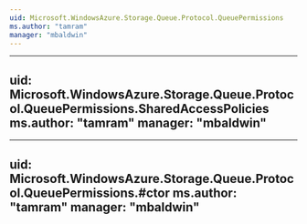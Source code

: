```yaml
---
uid: Microsoft.WindowsAzure.Storage.Queue.Protocol.QueuePermissions
ms.author: "tamram"
manager: "mbaldwin"
---
```


---
uid: Microsoft.WindowsAzure.Storage.Queue.Protocol.QueuePermissions.SharedAccessPolicies
ms.author: "tamram"
manager: "mbaldwin"
---

---
uid: Microsoft.WindowsAzure.Storage.Queue.Protocol.QueuePermissions.#ctor
ms.author: "tamram"
manager: "mbaldwin"
---
